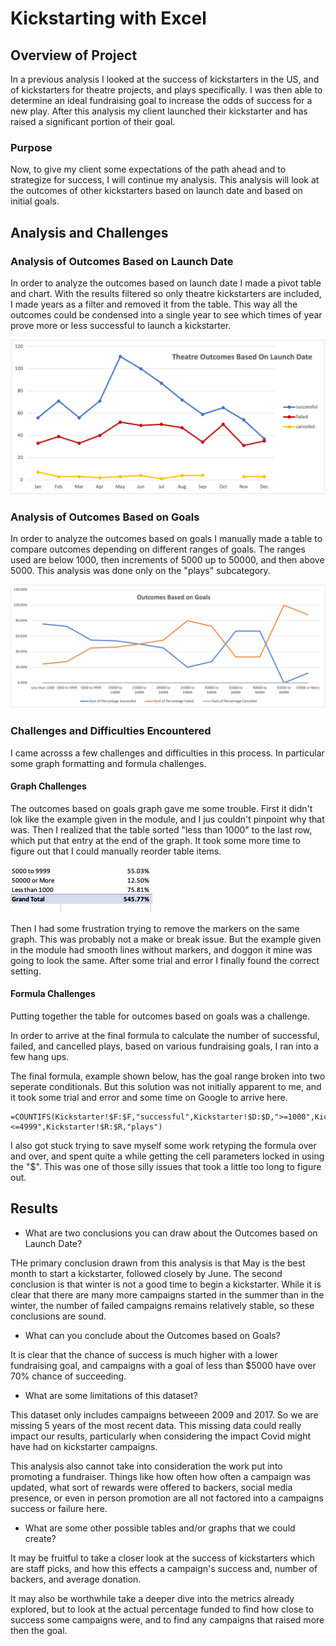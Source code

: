 # Kickstarting with Excel

## Overview of Project

In a previous analysis I looked at the success of kickstarters in the US, and of kickstarters for theatre projects, and plays specifically. I was then able to determine an ideal fundraising goal to increase the odds of success for a new play. After this analysis my client launched their kickstarter and has raised a significant portion of their goal. 

### Purpose

Now, to give my client some expectations of the path ahead and to strategize for success, I will continue my analysis. This analysis will look at the outcomes of other kickstarters based on launch date and based on initial goals.

## Analysis and Challenges

### Analysis of Outcomes Based on Launch Date

In order to analyze the outcomes based on launch date I made a pivot table and chart. With the results filtered so only theatre kickstarters are included, I made years as a filter and removed it from the table. This way all the outcomes could be condensed into a single year to see which times of year prove more or less successful to launch a kickstarter. 

![Outcomes BAsed on Launch Date](https://github.com/Olibabba/Week1_Excel_HW/blob/homework_prep/Resources/Theatre_Outcomes_vs_Launch.png)

### Analysis of Outcomes Based on Goals

In order to analyze the outcomes based on goals I manually made a table to compare outcomes depending on different ranges of goals. The ranges used are below 1000, then increments of 5000 up to 50000, and then above 5000. This analysis was done only on the "plays" subcategory. 

![Outcomes Based on Goals](https://github.com/Olibabba/Week1_Excel_HW/blob/homework_prep/Resources/Outcomes_vs_Goals.png)

### Challenges and Difficulties Encountered

I came acrosss a few challenges and difficulties in this process. In particular some graph formatting and formula challenges.

#### Graph Challenges

The outcomes based on goals graph gave me some trouble. First it didn't lok like the example given in the module, and I jus couldn't pinpoint why that was. Then I realized that the table sorted "less than 1000" to the last row, which put that entry at the end of the graph. It took some more time to figure out that I could manually reorder table items. 

![Out of Order Table](https://github.com/Olibabba/Week1_Excel_HW/blob/homework_prep/Resources/Screen%20Shot%202022-04-02%20at%207.27.12%20PM.png)

Then I had some frustration trying to remove the markers on the same graph. This was probably not a make or break issue. But the example given in the module had smooth lines without markers, and doggon it mine was going to look the same. After some trial and error I finally found the correct setting.

#### Formula Challenges

Putting together the table for outcomes based on goals was a challenge.

In order to arrive at the final formula to calculate the number of successful, failed, and cancelled plays, based on various fundraising goals, I ran into a few hang ups.

The final formula, example shown below, has the goal range broken into two seperate conditionals. But this solution was not initially apparent to me, and it took some trial and error and some time on Google to arrive here.
```
=COUNTIFS(Kickstarter!$F:$F,"successful",Kickstarter!$D:$D,">=1000",Kickstarter!$D:$D,"<=4999",Kickstarter!$R:$R,"plays")
```
I also got stuck trying to save myself some work retyping the formula over and over, and spent quite a while getting the cell parameters locked in using the "$". This was one of those silly issues that took a little too long to figure out.

## Results

- What are two conclusions you can draw about the Outcomes based on Launch Date?

 THe primary conclusion drawn from this analysis is that May is the best month to start a kickstarter, followed closely by June. The second conclusion is that winter is not a good time to begin a kickstarter. While it is clear that there are many more campaigns started in the summer than in the winter, the number of failed campaigns remains relatively stable, so these conclusions are sound.

- What can you conclude about the Outcomes based on Goals?

It is clear that the chance of success is much higher with a lower fundraising goal, and campaigns with a goal of less than $5000 have over 70% chance of succeeding.

- What are some limitations of this dataset?

This dataset only includes campaigns betweeen 2009 and 2017. So we are missing 5 years of the most recent data. This missing data could really impact our results, particularly when considering the impact Covid might have had on kickstarter campaigns. 

This analysis also cannot take into consideration the work put into promoting a fundraiser. Things like how often how often a campaign was updated, what sort of rewards were offered to backers, social media presence, or even in person promotion are all not factored into a campaigns success or failure here.

- What are some other possible tables and/or graphs that we could create?

It may be fruitful to take a closer look at the success of kickstarters which are staff picks, and how this effects a campaign's success and, number of backers, and average donation.

It may also be worthwhile take a deeper dive into the metrics already explored, but to look at the actual percentage funded to find how close to success some campaigns were, and to find any campaigns that raised more then the goal.
